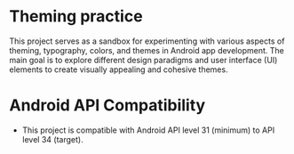 # Theming practice

This project serves as a sandbox for experimenting with various aspects of theming, typography, colors, and themes in Android app development.
The main goal is to explore different design paradigms and user interface (UI) elements to create visually appealing and cohesive themes.

# Android API Compatibility

- This project is compatible with Android API level 31 (minimum) to API level 34 (target).
